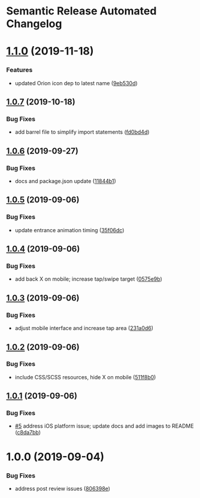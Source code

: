 # Semantic Release Automated Changelog

# [1.1.0](https://github.com/AlaskaAirlines/OrionStatelessComponents__ods-toast/compare/v1.0.7...v1.1.0) (2019-11-18)


### Features

* updated Orion icon dep to latest name ([9eb530d](https://github.com/AlaskaAirlines/OrionStatelessComponents__ods-toast/commit/9eb530d))

## [1.0.7](https://github.com/AlaskaAirlines/OrionStatelessComponents__ods-toast/compare/v1.0.6...v1.0.7) (2019-10-18)


### Bug Fixes

* add barrel file to simplify import statements ([fd0bd4d](https://github.com/AlaskaAirlines/OrionStatelessComponents__ods-toast/commit/fd0bd4d))

## [1.0.6](https://github.com/AlaskaAirlines/OrionStatelessComponents__ods-toast/compare/v1.0.5...v1.0.6) (2019-09-27)


### Bug Fixes

* docs and package.json update ([11844b1](https://github.com/AlaskaAirlines/OrionStatelessComponents__ods-toast/commit/11844b1))

## [1.0.5](https://github.com/AlaskaAirlines/OrionStatelessComponents__ods-toast/compare/v1.0.4...v1.0.5) (2019-09-06)


### Bug Fixes

* update entrance animation timing ([35f06dc](https://github.com/AlaskaAirlines/OrionStatelessComponents__ods-toast/commit/35f06dc))

## [1.0.4](https://github.com/AlaskaAirlines/OrionStatelessComponents__ods-toast/compare/v1.0.3...v1.0.4) (2019-09-06)


### Bug Fixes

* add back X on mobile; increase tap/swipe target ([0575e9b](https://github.com/AlaskaAirlines/OrionStatelessComponents__ods-toast/commit/0575e9b))

## [1.0.3](https://github.com/AlaskaAirlines/OrionStatelessComponents__ods-toast/compare/v1.0.2...v1.0.3) (2019-09-06)


### Bug Fixes

* adjust mobile interface and increase tap area ([231a0d6](https://github.com/AlaskaAirlines/OrionStatelessComponents__ods-toast/commit/231a0d6))

## [1.0.2](https://github.com/AlaskaAirlines/OrionStatelessComponents__ods-toast/compare/v1.0.1...v1.0.2) (2019-09-06)


### Bug Fixes

* include CSS/SCSS resources, hide X on mobile ([511f8b0](https://github.com/AlaskaAirlines/OrionStatelessComponents__ods-toast/commit/511f8b0))

## [1.0.1](https://github.com/AlaskaAirlines/OrionStatelessComponents__ods-toast/compare/v1.0.0...v1.0.1) (2019-09-06)


### Bug Fixes

* [#5](https://github.com/AlaskaAirlines/OrionStatelessComponents__ods-toast/issues/5) address iOS platform issue; update docs and add images to README ([c8da7bb](https://github.com/AlaskaAirlines/OrionStatelessComponents__ods-toast/commit/c8da7bb))

# 1.0.0 (2019-09-04)


### Bug Fixes

* address post review issues ([806398e](https://github.com/AlaskaAirlines/OrionStatelessComponents__ods-toast/commit/806398e))
